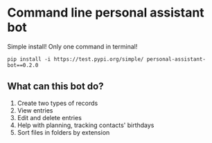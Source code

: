 # Command line personal assistant bot

Simple install! Only one command in terminal!

```
pip install -i https://test.pypi.org/simple/ personal-assistant-bot==0.2.0
```

## What can this bot do?

1. Create two types of records
2. View entries
3. Edit and delete entries
3. Help with planning, tracking contacts' birthdays
5. Sort files in folders by extension
